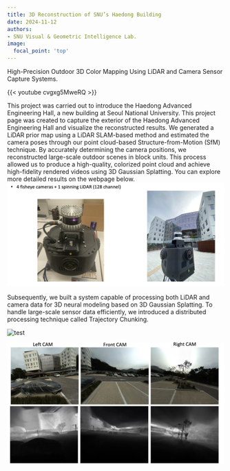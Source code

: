 ```yaml
---
title: 3D Reconstruction of SNU’s Haedong Building
date: 2024-11-12
authors:
- SNU Visual & Geometric Intelligence Lab.
image:
  focal_point: 'top'
---
```


High-Precision Outdoor 3D Color Mapping Using LiDAR and Camera Sensor Capture Systems.

<!--more-->

{{< youtube cvgxg5MweRQ >}}

This project was carried out to introduce the Haedong Advanced Engineering Hall, a new building at Seoul National University. This project page was created to capture the exterior of the Haedong Advanced Engineering Hall and visualize the reconstructed results. We generated a LiDAR prior map using a LiDAR SLAM-based method and estimated the camera poses through our point cloud-based Structure-from-Motion (SfM) technique. By accurately determining the camera positions, we reconstructed large-scale outdoor scenes in block units. This process allowed us to produce a high-quality, colorized point cloud and achieve high-fidelity rendered videos using 3D Gaussian Splatting. You can explore more detailed results on the webpage below.
![test](sensor.png)

Subsequently, we built a system capable of processing both LiDAR and camera data for 3D neural modeling based on 3D Gaussian Splatting. To handle large-scale sensor data efficiently, we introduced a distributed processing technique called Trajectory Chunking.

![test](https://zang09.github.io/snu_haedong_3d/static/images/parking_lot.gif)

![test](results.png)